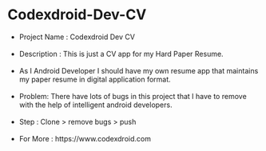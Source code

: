 # Codexdroid-Dev-CV

<ul>
  
<li>Project Name : Codexdroid Dev CV </li> <br/>

<li>Description : This is just a CV app for my Hard Paper Resume.</li> <br/>

<li>As I Android Developer I should have my own resume app that maintains my paper resume in digital application format.</li> <br/>

<li>Problem: There have lots of bugs in this project that I have to remove with the help of intelligent android developers.</li> <br/>

<li>Step : Clone > remove bugs > push </li> <br/>

<li>For More : https://www.codexdroid.com </li>

</ul>
